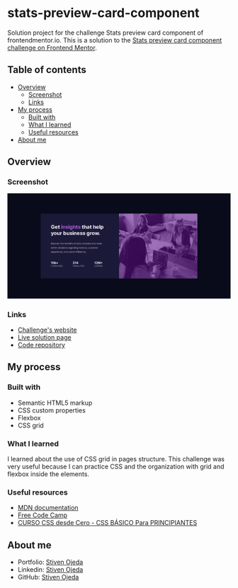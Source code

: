 # stats-preview-card-component
Solution project for the challenge Stats preview card component of frontendmentor.io.
This is a solution to the [Stats preview card component challenge on Frontend Mentor](https://www.frontendmentor.io/challenges/stats-preview-card-component-8JqbgoU62).

## Table of contents
- [Overview](#overview)
  - [Screenshot](#screenshot)
  - [Links](#links)
- [My process](#my-process)
  - [Built with](#built-with)
  - [What I learned](#what-i-learned)
  - [Useful resources](#useful-resources)
- [About me](#about-me)

## Overview

### Screenshot
![](./screenshot.png)

### Links
- [Challenge's website](https://www.frontendmentor.io/challenges/stats-preview-card-component-8JqbgoU62)
- [Live solution page](https://stibojeda.github.io/stats-preview-card-component/)
- [Code repository](https://github.com/stibojeda/stats-preview-card-component)

## My process

### Built with
- Semantic HTML5 markup
- CSS custom properties
- Flexbox
- CSS grid

### What I learned
I learned about the use of CSS grid in pages structure. This challenge was very useful because I can practice CSS and the organization with grid and flexbox inside the elements.

### Useful resources
- [MDN documentation](https://developer.mozilla.org/en-US/docs/Web/CSS)
- [Free Code Camp](https://www.youtube.com/watch?v=XqFR2lqBYPs)
- [CURSO CSS desde Cero - CSS BÁSICO Para PRINCIPIANTES](https://www.youtube.com/watch?v=N8V5JhasaSE)

## About me
- Portfolio: [Stiven Ojeda](https://stibojeda.github.io)
- Linkedin: [Stiven Ojeda](https://www.linkedin.com/in/stiven-ojeda-090a3924a)
- GitHub: [Stiven Ojeda](https://github.com/stibojeda)

